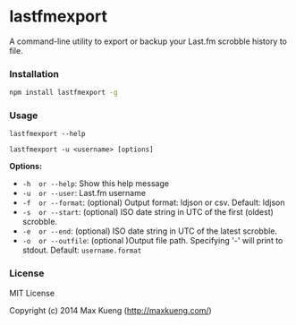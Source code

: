 lastfmexport
============

A command-line utility to export or backup your Last.fm scrobble history to file.

### Installation

```bash
npm install lastfmexport -g
```

### Usage

`lastfmexport --help`

`lastfmexport -u <username> [options]`


__Options:__

 - `-h  or --help`: Show this help message
 - `-u  or --user`: Last.fm username
 - `-f  or --format`: (optional) Output format: ldjson or csv. Default: ldjson
 - `-s  or --start`: (optional) ISO date string in UTC of the first (oldest) scrobble.
 - `-e  or --end`: (optional) ISO date string in UTC of the latest scrobble.
 - `-o  or --outfile`: (optional )Output file path. Specifying '-' will print to stdout. Default: `username.format`

### License

MIT License

Copyright (c) 2014 Max Kueng (http://maxkueng.com/)
